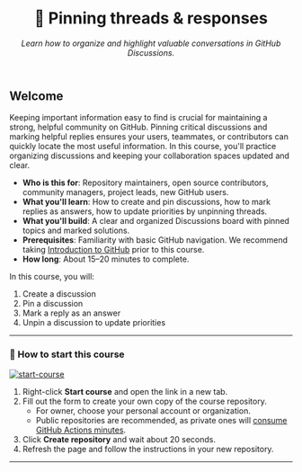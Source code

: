 

<!--
  <<< Author notes: Step 1 >>>
  Choose 3-5 steps for your course.
  The first step is always the hardest, so pick something easy!
  Link to docs.github.com for further explanations.
  Encourage users to open new tabs for steps!
-->

<header>

# 📌 Pinning threads & responses

_Learn how to organize and highlight valuable conversations in GitHub Discussions._

</header>

## Welcome

Keeping important information easy to find is crucial for maintaining a strong, helpful community on GitHub. Pinning critical discussions and marking helpful replies ensures your users, teammates, or contributors can quickly locate the most useful information. In this course, you'll practice organizing discussions and keeping your collaboration spaces updated and clear.

- **Who is this for**: Repository maintainers, open source contributors, community managers, project leads, new GitHub users.
- **What you'll learn**: How to create and pin discussions, how to mark replies as answers, how to update priorities by unpinning threads.
- **What you'll build**: A clear and organized Discussions board with pinned topics and marked solutions.
- **Prerequisites**: Familiarity with basic GitHub navigation. We recommend taking [Introduction to GitHub](https://github.com/skills/introduction-to-github) prior to this course.
- **How long**: About 15–20 minutes to complete.

In this course, you will:

1. Create a discussion
2. Pin a discussion
3. Mark a reply as an answer
4. Unpin a discussion to update priorities

---

### 🚀 How to start this course

[![start-course](https://user-images.githubusercontent.com/1221423/235727646-4a590299-ffe5-480d-8cd5-8194ea184546.svg)](https://github.com/new?template_owner=samaradw&template_name=pin7&owner=%40me&name=samaradw-pin7&description=My+clone+repository&visibility=public)

1. Right-click **Start course** and open the link in a new tab.
2. Fill out the form to create your own copy of the course repository.
   - For owner, choose your personal account or organization.
   - Public repositories are recommended, as private ones will [consume GitHub Actions minutes](https://docs.github.com/en/billing/managing-billing-for-github-actions/about-billing-for-github-actions).
3. Click **Create repository** and wait about 20 seconds.
4. Refresh the page and follow the instructions in your new repository.

<footer>

<!--
  <<< Author notes: Footer >>>
  Add a link to get support, GitHub status page, code of conduct, license link.
-->

---
